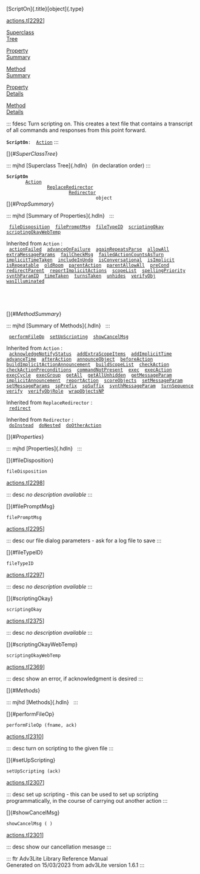 [ScriptOn]{.title}[object]{.type}

[actions.t](../file/actions.t.html)\[[2292](../source/actions.t.html#2292)\]

[Superclass\
Tree](#_SuperClassTree_)

[Property\
Summary](#_PropSummary_)

[Method\
Summary](#_MethodSummary_)

[Property\
Details](#_Properties_)

[Method\
Details](#_Methods_)

::: fdesc
Turn scripting on. This creates a text file that contains a transcript
of all commands and responses from this point forward.

**`ScriptOn`**` :   `[`Action`](../object/Action.html)
:::

[]{#_SuperClassTree_}

::: mjhd
[Superclass Tree]{.hdln}   (in declaration order)
:::

**`ScriptOn`**\
`         `[`Action`](../object/Action.html)\
`                 `[`ReplaceRedirector`](../object/ReplaceRedirector.html)\
`                         `[`Redirector`](../object/Redirector.html)\
`                                 object`\
[]{#_PropSummary_}

::: mjhd
[Summary of Properties]{.hdln}  
:::

` `[`fileDisposition`](#fileDisposition)`  `[`filePromptMsg`](#filePromptMsg)`  `[`fileTypeID`](#fileTypeID)`  `[`scriptingOkay`](#scriptingOkay)`  `[`scriptingOkayWebTemp`](#scriptingOkayWebTemp)`  `

Inherited from `Action` :\
` `[`actionFailed`](../object/Action.html#actionFailed)`  `[`advanceOnFailure`](../object/Action.html#advanceOnFailure)`  `[`againRepeatsParse`](../object/Action.html#againRepeatsParse)`  `[`allowAll`](../object/Action.html#allowAll)`  `[`extraMessageParams`](../object/Action.html#extraMessageParams)`  `[`failCheckMsg`](../object/Action.html#failCheckMsg)`  `[`failedActionCountsAsTurn`](../object/Action.html#failedActionCountsAsTurn)`  `[`implicitTimeTaken`](../object/Action.html#implicitTimeTaken)`  `[`includeInUndo`](../object/Action.html#includeInUndo)`  `[`isConversational`](../object/Action.html#isConversational)`  `[`isImplicit`](../object/Action.html#isImplicit)`  `[`isRepeatable`](../object/Action.html#isRepeatable)`  `[`oldRoom`](../object/Action.html#oldRoom)`  `[`parentAction`](../object/Action.html#parentAction)`  `[`parentAllowAll`](../object/Action.html#parentAllowAll)`  `[`preCond`](../object/Action.html#preCond)`  `[`redirectParent`](../object/Action.html#redirectParent)`  `[`reportImplicitActions`](../object/Action.html#reportImplicitActions)`  `[`scopeList`](../object/Action.html#scopeList)`  `[`spellingPriority`](../object/Action.html#spellingPriority)`  `[`synthParamID`](../object/Action.html#synthParamID)`  `[`timeTaken`](../object/Action.html#timeTaken)`  `[`turnsTaken`](../object/Action.html#turnsTaken)`  `[`unhides`](../object/Action.html#unhides)`  `[`verifyObj`](../object/Action.html#verifyObj)`  `[`wasIlluminated`](../object/Action.html#wasIlluminated)`  `

` `

` `

[]{#_MethodSummary_}

::: mjhd
[Summary of Methods]{.hdln}  
:::

` `[`performFileOp`](#performFileOp)`  `[`setUpScripting`](#setUpScripting)`  `[`showCancelMsg`](#showCancelMsg)`  `

Inherited from `Action` :\
` `[`acknowledgeNotifyStatus`](../object/Action.html#acknowledgeNotifyStatus)`  `[`addExtraScopeItems`](../object/Action.html#addExtraScopeItems)`  `[`addImplicitTime`](../object/Action.html#addImplicitTime)`  `[`advanceTime`](../object/Action.html#advanceTime)`  `[`afterAction`](../object/Action.html#afterAction)`  `[`announceObject`](../object/Action.html#announceObject)`  `[`beforeAction`](../object/Action.html#beforeAction)`  `[`buildImplicitActionAnnouncement`](../object/Action.html#buildImplicitActionAnnouncement)`  `[`buildScopeList`](../object/Action.html#buildScopeList)`  `[`checkAction`](../object/Action.html#checkAction)`  `[`checkActionPreconditions`](../object/Action.html#checkActionPreconditions)`  `[`commandNotPresent`](../object/Action.html#commandNotPresent)`  `[`exec`](../object/Action.html#exec)`  `[`execAction`](../object/Action.html#execAction)`  `[`execCycle`](../object/Action.html#execCycle)`  `[`execGroup`](../object/Action.html#execGroup)`  `[`getAll`](../object/Action.html#getAll)`  `[`getAllUnhidden`](../object/Action.html#getAllUnhidden)`  `[`getMessageParam`](../object/Action.html#getMessageParam)`  `[`implicitAnnouncement`](../object/Action.html#implicitAnnouncement)`  `[`reportAction`](../object/Action.html#reportAction)`  `[`scoreObjects`](../object/Action.html#scoreObjects)`  `[`setMessageParam`](../object/Action.html#setMessageParam)`  `[`setMessageParams`](../object/Action.html#setMessageParams)`  `[`spPrefix`](../object/Action.html#spPrefix)`  `[`spSuffix`](../object/Action.html#spSuffix)`  `[`synthMessageParam`](../object/Action.html#synthMessageParam)`  `[`turnSequence`](../object/Action.html#turnSequence)`  `[`verify`](../object/Action.html#verify)`  `[`verifyObjRole`](../object/Action.html#verifyObjRole)`  `[`wrapObjectsNP`](../object/Action.html#wrapObjectsNP)`  `

Inherited from `ReplaceRedirector` :\
` `[`redirect`](../object/ReplaceRedirector.html#redirect)`  `

Inherited from `Redirector` :\
` `[`doInstead`](../object/Redirector.html#doInstead)`  `[`doNested`](../object/Redirector.html#doNested)`  `[`doOtherAction`](../object/Redirector.html#doOtherAction)`  `

[]{#_Properties_}

::: mjhd
[Properties]{.hdln}  
:::

[]{#fileDisposition}

`fileDisposition`

[actions.t](../file/actions.t.html)\[[2298](../source/actions.t.html#2298)\]

::: desc
*no description available*
:::

[]{#filePromptMsg}

`filePromptMsg`

[actions.t](../file/actions.t.html)\[[2295](../source/actions.t.html#2295)\]

::: desc
our file dialog parameters - ask for a log file to save
:::

[]{#fileTypeID}

`fileTypeID`

[actions.t](../file/actions.t.html)\[[2297](../source/actions.t.html#2297)\]

::: desc
*no description available*
:::

[]{#scriptingOkay}

`scriptingOkay`

[actions.t](../file/actions.t.html)\[[2375](../source/actions.t.html#2375)\]

::: desc
*no description available*
:::

[]{#scriptingOkayWebTemp}

`scriptingOkayWebTemp`

[actions.t](../file/actions.t.html)\[[2369](../source/actions.t.html#2369)\]

::: desc
show an error, if acknowledgment is desired
:::

[]{#_Methods_}

::: mjhd
[Methods]{.hdln}  
:::

[]{#performFileOp}

`performFileOp (fname, ack)`

[actions.t](../file/actions.t.html)\[[2310](../source/actions.t.html#2310)\]

::: desc
turn on scripting to the given file
:::

[]{#setUpScripting}

`setUpScripting (ack)`

[actions.t](../file/actions.t.html)\[[2307](../source/actions.t.html#2307)\]

::: desc
set up scripting - this can be used to set up scripting
programmatically, in the course of carrying out another action
:::

[]{#showCancelMsg}

`showCancelMsg ( )`

[actions.t](../file/actions.t.html)\[[2301](../source/actions.t.html#2301)\]

::: desc
show our cancellation mesasge
:::

::: ftr
Adv3Lite Library Reference Manual\
Generated on 15/03/2023 from adv3Lite version 1.6.1
:::
